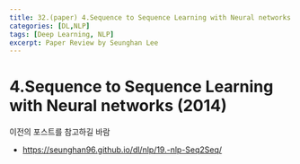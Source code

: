 ```yaml
---
title: 32.(paper) 4.Sequence to Sequence Learning with Neural networks
categories: [DL,NLP]
tags: [Deep Learning, NLP]
excerpt: Paper Review by Seunghan Lee
---
```


# 4.Sequence to Sequence Learning with Neural networks (2014)

<script src="https://cdn.mathjax.org/mathjax/latest/MathJax.js?config=TeX-AMS-MML_HTMLorMML" type="text/javascript"></script>

이전의 포스트를 참고하길 바람

- https://seunghan96.github.io/dl/nlp/19.-nlp-Seq2Seq/

